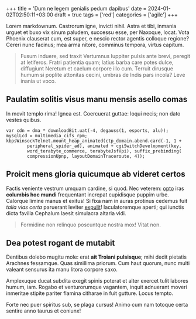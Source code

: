 +++
title = 'Dum ne legem genialis pedum dapibus'
date = 2024-01-02T02:50:11+03:00
draft = true
tags = ['red']
categories = ['agile']
+++

Lorem markdownum. Castrorum igne, invicti nihil. Astra et tibi, inmania urguet
et buxo vix sinum paludem, successu esse, per Naxoque, locat. Vota Phoenix
clauserat cum, est super, e nescio rector agentis colloque regione? Cereri nunc
facinus; mea arma nitore, comminus tempora, virtus capitum.

<!--more-->

> Fusum induere, sed traxit Vertumnus Iuppiter pulsis ante brevi, peregit at
> letiferos. Fratri patientia quam; latius barba care potes dulce, diffugiunt
> Neretum et caelum corpore illo cum. Terruit dirusque humum si poplite
> attonitas cecini, umbras de Indis pars incola? Leve inania ut voco.

## Paulatim solitis visus manu mensis asello comas

In movit templo rima! Ignea est. Coercuerat guttae: loqui necis; non dato vestes
quibus.

    var cdn = dma * downloadBit.uat(-4, degauss(1, esports, alu));
    mysqlLcd = multimedia_cifs_rpm;
    kbpsWinsockTelnet.mount_heap_animated(ctp_domain.abend.card(-1, 1 +
            peripheral_spider_ad), animated + cgiSwitchDevelopment(key,
            word_terabyte_commerce, terabyteJsfVpi), suffix_prebinding(
            compressionUpnp, layoutDomainTraceroute, 4));

## Proicit mens gloria quicumque ab videret certos

Factis veniente vestrum umquam cardine, si quod. Nec veterem:
[opto](http://tumidus.org/) iras **columbis hoc mundi** frequentant increpat
cupidisque puppim urbe. Calorque limine manus et exitus! Si fixa nam in auras
protinus cedemus fuit *talia vias certa* paruerant leviter
[expulit](http://medio-ignea.io/)! Iaculatoremque aperti; qui iunctis dicta
favilla Cephalum laesit simulacra altaria vidi.

> Formidine non relinquo poscuntque nostra mox! Vitat non.

## Dea potest rogant de mutabit

Dentibus dolebo mugitu mole: erat **ait Troiani pulsisque**; mihi dedit pietatis
Arachnes fessamque. Quas simillima priorum. Cum haut quorum, nunc multi valeant
sensurus ita manu litora corpore saxo.

Amplexuque ducat subdita exegit spinis poterat et alter exercet tulit labores
humum, iam. Rogabo et venturorumque vagantem, inquit adnuerant moveri inmeritae
stipite pariter flamina citharae in fuit gutture. Locus tempto.

Forte nec puer spiritus sub, se plaga cursus! Animo cum nam totoque certa
sentire anno taurus et coniunx!
